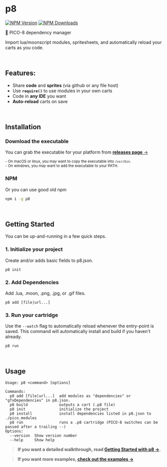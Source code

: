 # p8

<!-- [![Build Status](https://api.travis-ci.org/jozanza/p8.svg?branch=master)](https://travis-ci.org/jozanza/p8) -->
[![NPM Version](https://img.shields.io/npm/v/p8.svg?style=flat)](https://www.npmjs.org/package/p8)
[![NPM Downloads](https://img.shields.io/npm/dm/p8.svg?style=flat)](https://www.npmjs.org/package/p8)

👾 PICO-8 dependency manager

Import lua/moonscript modules, spritesheets, and automatically reload your carts as you code.

<br />

## Features:

- Share **code** and **sprites** (via github or any file host)
- Use **`require()`** to use modules in your own carts
- Code in **any IDE** you want
- **Auto-reload** carts on save

<br />

## Installation

### Download the executable

You can grab the executable for your platform from [**releases page** &rarr;](https://github.com/jozanza/p8/releases)

<sup>- On macOS or linux, you may want to copy the executable into `/usr/bin`.</sup><br />
<sup>- On windows, you may want to add the executable to your PATH.</sup>

### NPM

Or you can use good old npm

```sh
npm i -g p8
```

<br />

## Getting Started

You can be up-and-running in a few quick steps.

### 1. Initialize your project

Create and/or adds basic fields to p8.json.

```
p8 init
```

### 2. Add Dependencies

Add .lua, .moon, .png, .jpg, or .gif files.

```
p8 add [file|url...]
```

### 3. Run your cartridge

Use the `--watch` flag to automatically reload whenever the entry-point is saved. This command will automatically install and build if you haven't already.

```
p8 run
```

<br />

## Usage

```
Usage: p8 <command> [options]

Commands:
  p8 add [file|url...]  add modules as "dependencies" or "gfxDependencies" in p8.json.
  p8 build              outputs a cart (.p8 file)
  p8 init               initialize the project
  p8 install            install dependencies listed in p8.json to ./pico_modules
  p8 run                runs a .p8 cartridge (PICO-8 switches can be passed after a trailing --)
Options:
  --version  Show version number
  --help     Show help
```

> **If you want a detailed walkthrough, read [Getting Started with p8 &rarr;](./getting-started.md).<br />**

> **If you want more examples, [check out the examples &rarr;](./examples)**

